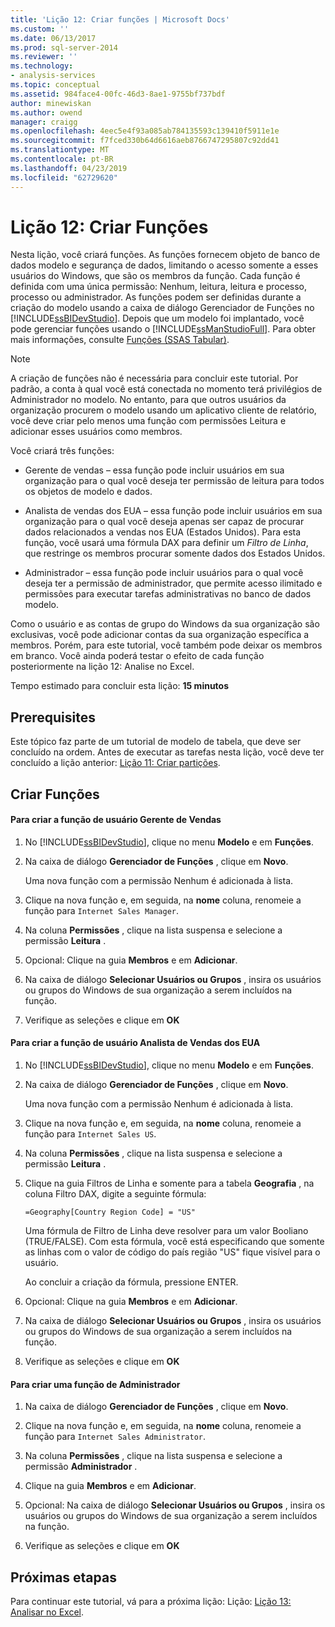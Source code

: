 ```yaml
---
title: 'Lição 12: Criar funções | Microsoft Docs'
ms.custom: ''
ms.date: 06/13/2017
ms.prod: sql-server-2014
ms.reviewer: ''
ms.technology:
- analysis-services
ms.topic: conceptual
ms.assetid: 984face4-00fc-46d3-8ae1-9755bf737bdf
author: minewiskan
ms.author: owend
manager: craigg
ms.openlocfilehash: 4eec5e4f93a085ab784135593c139410f5911e1e
ms.sourcegitcommit: f7fced330b64d6616aeb8766747295807c92dd41
ms.translationtype: MT
ms.contentlocale: pt-BR
ms.lasthandoff: 04/23/2019
ms.locfileid: "62729620"
---
```

# <a name="lesson-12-create-roles"></a>Lição 12: Criar Funções
  Nesta lição, você criará funções. As funções fornecem objeto de banco de dados modelo e segurança de dados, limitando o acesso somente a esses usuários do Windows, que são os membros da função. Cada função é definida com uma única permissão: Nenhum, leitura, leitura e processo, processo ou administrador. As funções podem ser definidas durante a criação do modelo usando a caixa de diálogo Gerenciador de Funções no [!INCLUDE[ssBIDevStudio](../includes/ssbidevstudio-md.md)]. Depois que um modelo foi implantado, você pode gerenciar funções usando o [!INCLUDE[ssManStudioFull](../includes/ssmanstudiofull-md.md)]. Para obter mais informações, consulte [Funções &#40;SSAS Tabular&#41;](tabular-models/roles-ssas-tabular.md).  
  
> [!NOTE]  
>  A criação de funções não é necessária para concluir este tutorial. Por padrão, a conta à qual você está conectada no momento terá privilégios de Administrador no modelo. No entanto, para que outros usuários da organização procurem o modelo usando um aplicativo cliente de relatório, você deve criar pelo menos uma função com permissões Leitura e adicionar esses usuários como membros.  
  
 Você criará três funções:  
  
-   Gerente de vendas – essa função pode incluir usuários em sua organização para o qual você deseja ter permissão de leitura para todos os objetos de modelo e dados.  
  
-   Analista de vendas dos EUA – essa função pode incluir usuários em sua organização para o qual você deseja apenas ser capaz de procurar dados relacionados a vendas nos EUA (Estados Unidos). Para esta função, você usará uma fórmula DAX para definir um *Filtro de Linha*, que restringe os membros procurar somente dados dos Estados Unidos.  
  
-   Administrador – essa função pode incluir usuários para o qual você deseja ter a permissão de administrador, que permite acesso ilimitado e permissões para executar tarefas administrativas no banco de dados modelo.  
  
 Como o usuário e as contas de grupo do Windows da sua organização são exclusivas, você pode adicionar contas da sua organização específica a membros. Porém, para este tutorial, você também pode deixar os membros em branco. Você ainda poderá testar o efeito de cada função posteriormente na lição 12: Analise no Excel.  
  
 Tempo estimado para concluir esta lição: **15 minutos**  
  
## <a name="prerequisites"></a>Prerequisites  
 Este tópico faz parte de um tutorial de modelo de tabela, que deve ser concluído na ordem. Antes de executar as tarefas nesta lição, você deve ter concluído a lição anterior: [Lição 11: Criar partições](lesson-10-create-partitions.md).  
  
## <a name="create-roles"></a>Criar Funções  
  
#### <a name="to-create-a-sales-manager-user-role"></a>Para criar a função de usuário Gerente de Vendas  
  
1.  No [!INCLUDE[ssBIDevStudio](../includes/ssbidevstudio-md.md)], clique no menu **Modelo** e em **Funções**.  
  
2.  Na caixa de diálogo **Gerenciador de Funções** , clique em **Novo**.  
  
     Uma nova função com a permissão Nenhum é adicionada à lista.  
  
3.  Clique na nova função e, em seguida, na **nome** coluna, renomeie a função para `Internet Sales Manager`.  
  
4.  Na coluna **Permissões** , clique na lista suspensa e selecione a permissão **Leitura** .  
  
5.  Opcional: Clique na guia **Membros** e em **Adicionar**.  
  
6.  Na caixa de diálogo **Selecionar Usuários ou Grupos** , insira os usuários ou grupos do Windows de sua organização a serem incluídos na função.  
  
7.  Verifique as seleções e clique em **OK**  
  
#### <a name="to-create-a-sales-analyst-us-user-role"></a>Para criar a função de usuário Analista de Vendas dos EUA  
  
1.  No [!INCLUDE[ssBIDevStudio](../includes/ssbidevstudio-md.md)], clique no menu **Modelo** e em **Funções**.  
  
2.  Na caixa de diálogo **Gerenciador de Funções** , clique em **Novo**.  
  
     Uma nova função com a permissão Nenhum é adicionada à lista.  
  
3.  Clique na nova função e, em seguida, na **nome** coluna, renomeie a função para `Internet Sales US`.  
  
4.  Na coluna **Permissões** , clique na lista suspensa e selecione a permissão **Leitura** .  
  
5.  Clique na guia Filtros de Linha e somente para a tabela **Geografia** , na coluna Filtro DAX, digite a seguinte fórmula:  
  
     `=Geography[Country Region Code] = "US"`  
  
     Uma fórmula de Filtro de Linha deve resolver para um valor Booliano (TRUE/FALSE). Com esta fórmula, você está especificando que somente as linhas com o valor de código do país região "US" fique visível para o usuário.  
  
     Ao concluir a criação da fórmula, pressione ENTER.  
  
6.  Opcional: Clique na guia **Membros** e em **Adicionar**.  
  
7.  Na caixa de diálogo **Selecionar Usuários ou Grupos** , insira os usuários ou grupos do Windows de sua organização a serem incluídos na função.  
  
8.  Verifique as seleções e clique em **OK**  
  
#### <a name="to-create-an-administrator-role"></a>Para criar uma função de Administrador  
  
1.  Na caixa de diálogo **Gerenciador de Funções** , clique em **Novo**.  
  
2.  Clique na nova função e, em seguida, na **nome** coluna, renomeie a função para `Internet Sales Administrator`.  
  
3.  Na coluna **Permissões** , clique na lista suspensa e selecione a permissão **Administrador** .  
  
4.  Clique na guia **Membros** e em **Adicionar**.  
  
5.  Opcional: Na caixa de diálogo **Selecionar Usuários ou Grupos** , insira os usuários ou grupos do Windows de sua organização a serem incluídos na função.  
  
6.  Verifique as seleções e clique em **OK**  
  
## <a name="next-steps"></a>Próximas etapas  
 Para continuar este tutorial, vá para a próxima lição: Lição: [Lição 13: Analisar no Excel](lesson-12-analyze-in-excel.md).  
  
  
